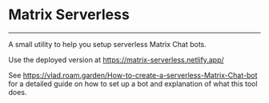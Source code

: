 # Matrix Serverless

---

A small utility to help you setup serverless Matrix Chat bots.

Use the deployed version at https://matrix-serverless.netlify.app/

See https://vlad.roam.garden/How-to-create-a-serverless-Matrix-Chat-bot for a detailed guide on how to set up a bot and explanation of what this tool does.
